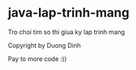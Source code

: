 # java-lap-trinh-mang

Tro choi tim so thi giua ky lap trinh mang

Copyright by Duong Dinh

Pay to more code 
:))
